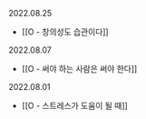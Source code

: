 2022.08.25
- [[O - 창의성도 습관이다]]

2022.08.07
- [[O - 써야 하는 사람은 써야 한다]]

2022.08.01
- [[O - 스트레스가 도움이 될 때]]













